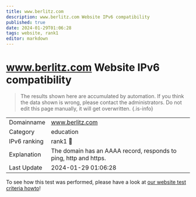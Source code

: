 ```yaml
---
title: www.berlitz.com
description: www.berlitz.com Website IPv6 compatibility
published: true
date: 2024-01-29T01:06:28
tags: website, rank1
editor: markdown
---
```


# www.berlitz.com Website IPv6 compatibility

> The results shown here are accumulated by automation. If you think the data shown is wrong, please contact the administrators. 
> Do not edit this page manually, it will get overwritten.
{.is-info}


|   |   |
| - | - |
| Domainname | www.berlitz.com
| Category | education |
| IPv6 ranking | rank1 :1st_place_medal: |
| Explanation | The domain has an AAAA record, responds to ping, http and https. |
| Last Update | 2024-01-29 01:06:28 |

To see how this test was performed, please have a look at [our website test criteria howto](/howto/testcriteria/website)!

